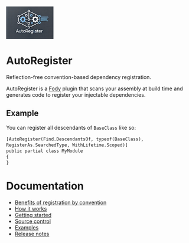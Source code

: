 ![](./Images/logo-small.png)
# AutoRegister
Reflection-free convention-based dependency registration.

AutoRegister is a [Fody](https://github.com/Fody/Fody) plugin that scans your assembly at build time and
generates code to register your injectable dependencies.

## Example
You can register all descendants of `BaseClass` like so:
```x#
[AutoRegister(Find.DescendantsOf, typeof(BaseClass), RegisterAs.SearchedType, WithLifetime.Scoped)]
public partial class MyModule
{
}
```

# Documentation
* [Benefits of registration by convention](./Docs/benefits-of-registration-by-convention.md)
* [How it works](./Docs/how-it-works.md)
* [Getting started](./Docs/getting-started.md)
* [Source control](./Docs/source-control.md)
* [Examples](./Docs/examples.md)
* [Release notes](./Docs/releases.md)

